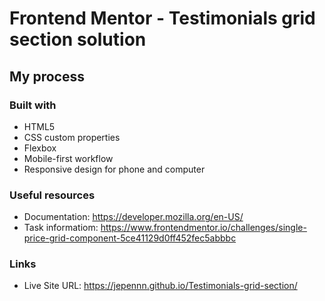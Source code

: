 # Frontend Mentor - Testimonials grid section solution

## My process

### Built with

- HTML5
- CSS custom properties
- Flexbox
- Mobile-first workflow
- Responsive design for phone and computer

### Useful resources

- Documentation: https://developer.mozilla.org/en-US/
- Task informatiom: https://www.frontendmentor.io/challenges/single-price-grid-component-5ce41129d0ff452fec5abbbc

### Links

- Live Site URL: https://jepennn.github.io/Testimonials-grid-section/
